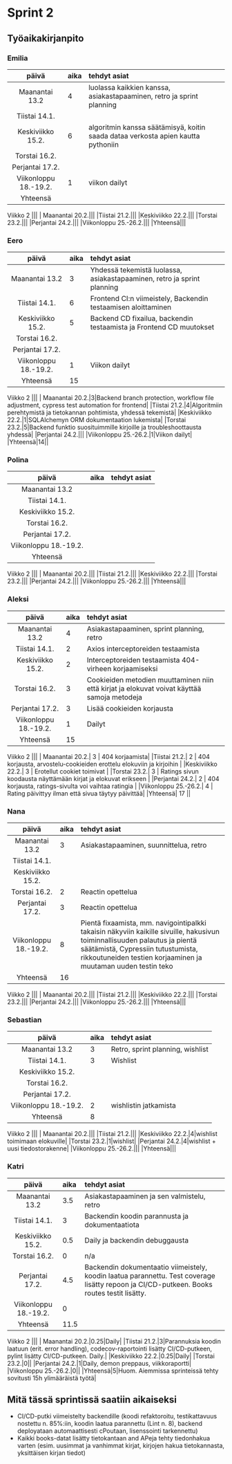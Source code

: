 # Sprint 2
## Työaikakirjanpito

### Emilia
| päivä | aika | tehdyt asiat  |
| :----:|:-----| :-----|
| Maanantai 13.2|4|luolassa kaikkien kanssa, asiakastapaaminen, retro ja sprint planning|
|Tiistai 14.1.|||
|Keskiviikko 15.2.|6|algoritmin kanssa säätämisyä, koitin saada dataa verkosta apien kautta pythoniin|
|Torstai 16.2.|||
|Perjantai 17.2.|||
|Viikonloppu 18.-19.2.|1|viikon dailyt|
|Yhteensä|||
Viikko 2
|||
| Maanantai 20.2.|||
|Tiistai 21.2.|||
|Keskiviikko 22.2.|||
|Torstai 23.2.|||
|Perjantai 24.2.|||
|Viikonloppu 25.-26.2.|||
|Yhteensä|||

### Eero
| päivä | aika | tehdyt asiat  |
| :----:|:-----| :-----|
| Maanantai 13.2|3|Yhdessä tekemistä luolassa, asiakastapaaminen, retro ja sprint planning|
|Tiistai 14.1.|6|Frontend CI:n viimeistely, Backendin testaamisen aloittaminen|
|Keskiviikko 15.2.|5|Backend CD fixailua, backendin testaamista ja Frontend CD muutokset|
|Torstai 16.2.|||
|Perjantai 17.2.|||
|Viikonloppu 18.-19.2.|1|Viikon dailyt|
|Yhteensä|15||
Viikko 2
|||
| Maanantai 20.2.|3|Backend branch protection, workflow file adjustment, cypress test automation for frontend|
|Tiistai 21.2.|4|Algoritmiin perehtymistä ja tietokannan pohtimista, yhdessä tekemistä|
|Keskiviikko 22.2.|1|SQLAlchemyn ORM dokumentaation lukemista|
|Torstai 23.2.|5|Backend funktio suosituimmille kirjoille ja troubleshoottausta yhdessä|
|Perjantai 24.2.|||
|Viikonloppu 25.-26.2.|1|Viikon dailyt|
|Yhteensä|14||

### Polina
| päivä | aika | tehdyt asiat  |
| :----:|:-----| :-----|
| Maanantai 13.2|||
|Tiistai 14.1.|||
|Keskiviikko 15.2.|||
|Torstai 16.2.|||
|Perjantai 17.2.|||
|Viikonloppu 18.-19.2.|||
|Yhteensä|||
Viikko 2
|||
| Maanantai 20.2.|||
|Tiistai 21.2.|||
|Keskiviikko 22.2.|||
|Torstai 23.2.|||
|Perjantai 24.2.|||
|Viikonloppu 25.-26.2.|||
|Yhteensä|||

### Aleksi
| päivä | aika | tehdyt asiat  |
| :----:|:-----| :-----|
| Maanantai 13.2| 4 | Asiakastapaaminen, sprint planning, retro|
|Tiistai 14.1.| 2 | Axios interceptoreiden testaamista|
|Keskiviikko 15.2.| 2 | Interceptoreiden testaamista 404-virheen korjaamiseksi |
|Torstai 16.2.| 3 | Cookieiden metodien muuttaminen niin että kirjat ja elokuvat voivat käyttää samoja metodeja |
|Perjantai 17.2.| 3 | Lisää cookieiden korjausta|
|Viikonloppu 18.-19.2.| 1 | Dailyt|
|Yhteensä| 15 ||
Viikko 2
|||
| Maanantai 20.2.| 3 | 404 korjaamista|
|Tiistai 21.2.| 2 | 404 korjausta, arvostelu-cookieiden erottelu elokuviin ja kirjoihin |
|Keskiviikko 22.2.| 3 | Erotellut cookiet toimivat |
|Torstai 23.2.| 3 | Ratings sivun koodausta näyttämään kirjat ja elokuvat erikseen |
|Perjantai 24.2.| 2 | 404 korjausta, ratings-sivulta voi vaihtaa ratingia |
|Viikonloppu 25.-26.2.| 4 | Rating päivittyy ilman että sivua täytyy päivittää|
|Yhteensä| 17 ||

### Nana
| päivä | aika | tehdyt asiat  |
| :----:|:-----| :-----|
| Maanantai 13.2|3|Asiakastapaaminen, suunnittelua, retro|
|Tiistai 14.1.|||
|Keskiviikko 15.2.|||
|Torstai 16.2.|2|Reactin opettelua|
|Perjantai 17.2.|3|Reactin opettelua|
|Viikonloppu 18.-19.2.|8|Pientä fixaamista, mm. navigointipalkki takaisin näkyviin kaikille sivuille, hakusivun toiminnallisuuden palautus ja pientä säätämistä, Cypressiin tutustumista, rikkoutuneiden testien korjaaminen ja muutaman uuden testin teko|
|Yhteensä|16||
Viikko 2
|||
| Maanantai 20.2.|||
|Tiistai 21.2.|||
|Keskiviikko 22.2.|||
|Torstai 23.2.|||
|Perjantai 24.2.|||
|Viikonloppu 25.-26.2.|||
|Yhteensä|||

### Sebastian
| päivä | aika | tehdyt asiat  |
| :----:|:-----| :-----|
| Maanantai 13.2|3|Retro, sprint planning, wishlist|
|Tiistai 14.1.|3|Wishlist|
|Keskiviikko 15.2.|||
|Torstai 16.2.|||
|Perjantai 17.2.|||
|Viikonloppu 18.-19.2.|2|wishlistin jatkamista|
|Yhteensä|8||
Viikko 2
|||
| Maanantai 20.2.|||
|Tiistai 21.2.|||
|Keskiviikko 22.2.|4|wishlist toimimaan elokuville|
|Torstai 23.2.|1|wishlist|
|Perjantai 24.2.|4|wishlist + uusi tiedostorakenne|
|Viikonloppu 25.-26.2.|||
|Yhteensä|||

### Katri
| päivä | aika | tehdyt asiat  |
| :----:|:-----| :-----|
| Maanantai 13.2|3.5|Asiakastapaaminen ja sen valmistelu, retro|
|Tiistai 14.1.|3|Backendin koodin parannusta ja dokumentaatiota|
|Keskiviikko 15.2.|0.5|Daily ja backendin debuggausta|
|Torstai 16.2.|0|n/a|
|Perjantai 17.2.|4.5|Backendin dokumentaatio viimeistely, koodin laatua parannettu. Test coverage lisätty repoon ja CI/CD-putkeen. Books routes testit lisätty.|
|Viikonloppu 18.-19.2.|0||
|Yhteensä|11.5||
Viikko 2
|||
| Maanantai 20.2.|0.25|Daily|
|Tiistai 21.2.|3|Parannuksia koodin laatuun (erit. error handling), codecov-raportointi lisätty CI/CD-putkeen, pylint lisätty CI/CD-putkeen. Daily.|
|Keskiviikko 22.2.|0.25|Daily|
|Torstai 23.2.|0||
|Perjantai 24.2.|1|Daily, demon preppaus, viikkoraportti|
|Viikonloppu 25.-26.2.|0||
|Yhteensä|5|Huom. Aiemmissa sprinteissä tehty sovitusti 15h ylimääräistä työtä|

## Mitä tässä sprintissä saatiin aikaiseksi

* CI/CD-putki viimeistelty backendille (koodi refaktoroitu, testikattavuus nostettu n. 85%:iin, koodin laatua parannettu (Lint n. 8), backend deployataan automaattisesti cPoutaan, lisenssointi tarkennettu)
* Kaikki books-datat lisätty tietokantaan and APeja tehty tiedonhakua varten (esim. uusimmat ja vanhimmat kirjat, kirjojen hakua tietokannasta, yksittäisen kirjan tiedot)
